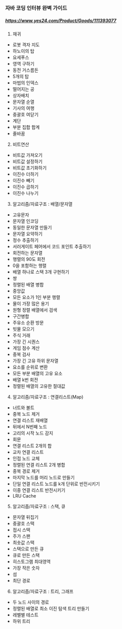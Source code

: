 ### 자바 코딩 인터뷰 완벽 가이드
##### https://www.yes24.com/Product/Goods/111393077

1. 재귀
- 로봇 격자 지도
- 하노이의 탑
- 요세푸스
- 영역 구하기
- 동전 거스름돈
- 5개의 탑
- 마법의 인덱스
- 떨어지는 공
- 상자배치
- 문자열 순열
- 기사의 여행
- 중괄호 여닫기
- 계단
- 부분 집합 합계
- 줄바꿈

2. 비트연산
- 비트값 가져오기
- 비트값 설정하기
- 비트값 초기화하기
- 이진수 더하기
- 이진수 빼기
- 이진수 곱하기
- 이진수 나누기

3. 알고리즘/자료구조 : 배열/문자열
- 고유문자
- 문자열 인코딩
- 동일한 문자열 만들기
- 문자열 요약하기
- 정수 추출하기
- 서러게이트 페어에서 코드 포인트 추출하기
- 회전하는 문자열
- 행렬의 90도 회전
- 0을 포함하는 행렬
- 배열 하나로 스택 3개 구현하기
- 쌍
- 정렬된 배열 병합
- 중앙값
- 모든 요소가 1인 부분 행렬
- 물이 가장 많은 용기
- 원형 정렬 배열에서 검색
- 구간병합
- 주유소 순환 방문
- 빗물 모으기
- 주식 거래
- 가장 긴 시퀀스
- 게임 점수 계산
- 중복 검사
- 가장 긴 고유 하위 문자열
- 요소를 순위로 변환
- 모든 부분 배열의 고유 요소
- 배열 k번 회전
- 정렬된 배열의 고유한 절대값

4. 알고리즘/자료구조 : 연결리스트(Map)
- 너트와 볼트
- 중복 노드 제거
- 연결 리스트 재배열
- 뒤에서 N번째 노드
- 고리의 시작 노드 감지
- 회문
- 연결 리스트 2개의 합
- 교차 연결 리스트
- 인접 노드 교체
- 정렬된 연결 리스트 2개 병합
- 중복 경로 제거
- 마지막 노드를 머리 노드로 만들기
- 단일 연결 리스트 노드를 k개 단위로 반전시키기
- 이중 연결 리스트 반전시키기
- LRU Cache

5. 알고리즘/자료구조 : 스택, 큐
- 문자열 뒤집기
- 중괄호 스택
- 접시 스택
- 주가 스팬
- 최솟값 스택
- 스택으로 만든 큐
- 큐로 만든 스택
- 히스토그램 최대영역
- 가장 작은 숫자
- 섬
- 최단 경로

6. 알고리즘/자료구조 : 트리, 그래프
- 두 노드 사이의 경로
- 정렬된 배열로 최소 이진 탐색 트리 만들기
- 레벨별 테스트
- 하위 트리